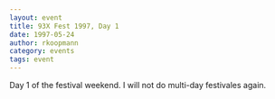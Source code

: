 ```yaml
---
layout: event
title: 93X Fest 1997, Day 1
date: 1997-05-24
author: rkoopmann
category: events
tags: event
---
```


Day 1 of the festival weekend. I will not do multi-day festivales again.
